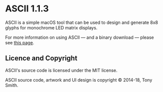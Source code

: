 # ASCII 1.1.3 #

ASCII is a simple macOS tool that can be used to design and generate 8x8 glyphs for monochrome LED matrix displays.

For more information on using ASCII &mdash; and a binary download &mdash; please see [this page](https://smittytone.github.io/ascii/index.html).

## Licence and Copyright ##

ASCII's source code is licensed under the MIT license.

ASCII source code, artwork and UI design is copyright &copy; 2014-18, Tony Smith.
